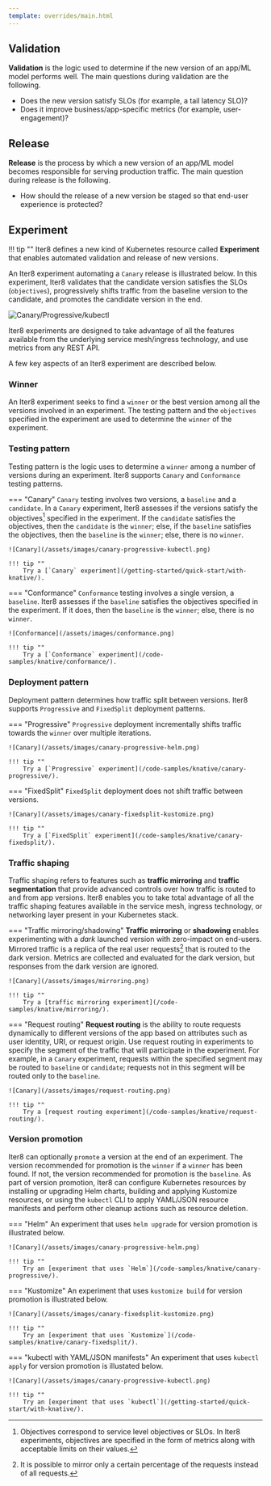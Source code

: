 ```yaml
---
template: overrides/main.html
---
```


## Validation

**Validation** is the logic used to determine if the new version of an app/ML model performs well. The main questions during validation are the following.

* Does the new version satisfy SLOs (for example, a tail latency SLO)?
* Does it improve business/app-specific metrics (for example, user-engagement)?

## Release

**Release** is the process by which a new version of an app/ML model becomes responsible for serving production traffic. The main question during release is the following.

* How should the release of a new version be staged so that end-user experience is protected?

## Experiment

!!! tip ""
    Iter8 defines a new kind of Kubernetes resource called **Experiment** that enables automated validation and release of new versions.

An Iter8 experiment automating a `Canary` release is illustrated below. In this experiment, Iter8 validates that the candidate version satisfies the SLOs (`objectives`), progressively shifts traffic from the baseline version to the candidate, and promotes the candidate version in the end.

![Canary/Progressive/kubectl](/assets/images/canary-progressive-kubectl.png)

Iter8 experiments are designed to take advantage of all the features available from the underlying service mesh/ingress technology, and use metrics from any REST API. 

A few key aspects of an Iter8 experiment are described below.

### Winner

An Iter8 experiment seeks to find a `winner` or the best version among all the versions involved in an experiment. The testing pattern and the `objectives` specified in the experiment are used to determine the `winner` of the experiment.

### Testing pattern

Testing pattern is the logic uses to determine a `winner` among a number of versions during an experiment. Iter8 supports `Canary` and `Conformance` testing patterns.

=== "Canary"
    `Canary` testing involves two versions, a `baseline` and a `candidate`. In a `Canary` experiment, Iter8 assesses if the versions satisfy the objectives[^1] specified in the experiment. If the `candidate` satisfies the objectives, then the `candidate` is the `winner`; else, if the `baseline` satisfies the objectives, then the `baseline` is the `winner`; else, there is no `winner`.

    ![Canary](/assets/images/canary-progressive-kubectl.png)

    !!! tip ""
        Try a [`Canary` experiment](/getting-started/quick-start/with-knative/).

=== "Conformance"
    `Conformance` testing involves a single version, a `baseline`. Iter8 assesses if the `baseline` satisfies the objectives specified in the experiment. If it does, then the `baseline` is the `winner`; else, there is no `winner`.

    ![Conformance](/assets/images/conformance.png)

    !!! tip ""
        Try a [`Conformance` experiment](/code-samples/knative/conformance/).

### Deployment pattern

Deployment pattern determines how traffic split between versions. Iter8 supports `Progressive` and `FixedSplit` deployment patterns.

=== "Progressive"
    `Progressive` deployment incrementally shifts traffic towards the `winner` over multiple iterations.

    ![Canary](/assets/images/canary-progressive-helm.png)

    !!! tip ""
        Try a [`Progressive` experiment](/code-samples/knative/canary-progressive/).

=== "FixedSplit"
    `FixedSplit` deployment does not shift traffic between versions.

    ![Canary](/assets/images/canary-fixedsplit-kustomize.png)

    !!! tip ""
        Try a [`FixedSplit` experiment](/code-samples/knative/canary-fixedsplit/).

### Traffic shaping

Traffic shaping refers to features such as **traffic mirroring** and **traffic segmentation** that provide advanced controls over how traffic is routed to and from app versions. Iter8 enables you to take total advantage of all the traffic shaping features available in the service mesh, ingress technology, or networking layer present in your Kubernetes stack.

=== "Traffic mirroring/shadowing"
    **Traffic mirroring** or **shadowing** enables experimenting with a *dark* launched version with zero-impact on end-users. Mirrored traffic is a replica of the real user requests[^2] that is routed to the dark version. Metrics are collected and evaluated for the dark version, but responses from the dark version are ignored.

    ![Canary](/assets/images/mirroring.png)

    !!! tip ""
        Try a [traffic mirroring experiment](/code-samples/knative/mirroring/).

=== "Request routing"
    **Request routing** is the ability to route requests dynamically to different versions of the app based on attributes such as user identity, URI, or request origin. Use request routing in experiments to specify the segment of the traffic that will participate in the experiment. For example, in a `Canary` experiment, requests within the specified segment may be routed to `baseline` or `candidate`; requests not in this segment will be routed only to the `baseline`.

    ![Canary](/assets/images/request-routing.png)

    !!! tip ""
        Try a [request routing experiment](/code-samples/knative/request-routing/).


### Version promotion

Iter8 can optionally `promote` a version at the end of an experiment. The version recommended for promotion is the `winner` if a `winner` has been found. If not, the version recommended for promotion is the `baseline`. As part of version promotion, Iter8 can configure Kubernetes resources by installing or upgrading Helm charts, building and applying Kustomize resources, or using the `kubectl` CLI to apply YAML/JSON resource manifests and perform other cleanup actions such as resource deletion.

=== "Helm"
    An experiment that uses `helm upgrade` for version promotion is illustrated below.

    ![Canary](/assets/images/canary-progressive-helm.png)

    !!! tip ""
        Try an [experiment that uses `Helm`](/code-samples/knative/canary-progressive/).

=== "Kustomize"
    An experiment that uses `kustomize build` for version promotion is illustrated below.

    ![Canary](/assets/images/canary-fixedsplit-kustomize.png)

    !!! tip ""
        Try an [experiment that uses `Kustomize`](/code-samples/knative/canary-fixedsplit/).

=== "kubectl with YAML/JSON manifests"
    An experiment that uses `kubectl apply` for version promotion is illustated below.

    ![Canary](/assets/images/canary-progressive-kubectl.png)

    !!! tip ""
        Try an [experiment that uses `kubectl`](/getting-started/quick-start/with-knative/).

<!-- 
??? example "Sample experiment"
    ```yaml linenums="1"
    apiVersion: iter8.tools/v2alpha2
    kind: Experiment
    metadata:
      name: quickstart-exp
    spec:
      # `sample-app` Knative service in `default` namespace is the target of this experiment
      target: default/sample-app
      # information about versions participating in this experiment
      versionInfo:         
        # every experiment has a baseline version
        # we will name it `current`
        baseline: 
          name: current
          variables:
          # `revision` variable is used for fetching metrics from Prometheus
          - name: revision 
            value: sample-app-v1 
          # `promote` variable is used by the finish task
          - name: promote
            value: baseline
        # candidate version(s) of the app
        # there is a single candidate in this experiment 
        # we will name it `candidate`
        candidates: 
        - name: candidate
          variables:
          - name: revision
            value: sample-app-v2
          - name: promote
            value: candidate 
      criteria:
        objectives: 
        # mean latency should be under 50 milliseconds
        - metric: iter8-system/mean-latency
          upperLimit: 50
        # 95th percentile latency should be under 100 milliseconds
        - metric: iter8-system/95th-percentile-tail-latency
          upperLimit: 100
        # error rate should be under 1%
        - metric: iter8-system/error-rate
          upperLimit: "0.01"
      strategy:
        # canary testing => candidate `wins` if it satisfies objectives
        testingPattern: Canary
        # progressively shift traffic to candidate, assuming it satisfies objectives
        deploymentPattern: Progressive
        weights: # fine-tune traffic increments to candidate
          # candidate weight will not exceed 75 in any iteration
          maxCandidateWeight: 75
          # candidate weight will not increase by more than 20 in a single iteration
          maxCandidateWeightIncrement: 20
        actions:
          # run tasks under the `start` action at the start of an experiment   
          start:
          # the following task verifies that the `sample-app` Knative service in the `default` namespace is available and ready
          # it then updates the experiment resource with information needed to shift traffic between versions
          - task: knative/init-experiment
          # run tasks under the `finish` action at the end of an experiment   
          finish:
          # promote an app version
          # `https://raw.githubusercontent.com/iter8-tools/iter8/master/samples/knative/quickstart/candidate.yaml` will be applied if candidate satisfies objectives
          # `https://raw.githubusercontent.com/iter8-tools/iter8/master/samples/knative/quickstart/baseline.yaml` will be applied if candidate fails to satisfy objectives
          - task: common/exec # promote the winning version
            with:
              cmd: kubectl
              args:
              - "apply"
              - "-f"
              - "https://raw.githubusercontent.com/iter8-tools/iter8/master/samples/knative/quickstart/{{ .promote }}.yaml"
      duration: # 12 iterations, 20 seconds each
        intervalSeconds: 20
        iterationsPerLoop: 12
    ```

## How Iter8 runs an experiment
1. Iter8 determines if it is safe to start an experiment using its [concurrency policy](http://localhost:8000/usage/experiment/target/#concurrent-experiments).

2. When the experiment starts, Iter8 runs the tasks specified under `spec.actions.start` such as setting up or updating resources needed for the experiment.

3. During each iteration, Iter8 evaluates app versions based on `spec.criteria`, determines the winner, and optionally shifts traffic towards the winner.

4. When the experiment finishes, Iter8 runs tasks specified under `spec.actions.finish` such as version promotion.

## Experiment spec in-brief
A brief explanation of the key fields in an experiment spec is given below.

### spec.target

`spec.target` is a string that identifies the app under experimentation and determines which experiments can run concurrently.

### spec.versionInfo

`spec.versionInfo` is an object that describes the app versions involved in the experiment. Every experiment involves a `baseline` version, and may involve zero or more `candidates`.

### spec.criteria

`spec.criteria` is an object that specifies the metrics used for evaluating versions along with acceptable limits for their values.

### spec.strategy.testingPattern

`spec.strategy.testingPattern` is a string enum that determines the logic used to evaluate the app versions and determine the winner of the experiment. Iter8 supports two testing patterns, namely, `Canary` and `Conformance`.

### spec.strategy.deploymentPattern

`spec.strategy.deploymentPattern` is a string enum that determines if and how traffic is shifted during an experiment[^1]. Iter8 supports two deployment patterns, namely, `Progressive` and `FixedSplit`.

### spec.strategy.weights

`spec.strategy.weights` is an object with  two integer fields, namely, `maxCandidateWeight` and `maxCandidateWeightIncrement`, that can be used to fine-tune traffic increments to the candidate. This field is applicable only for `Progressive` experiments. `maxCandidateWeight` specifies the maximum candidate weight that can be set by Iter8 during an iteration. `maxCandidateWeightIncrement` specifies the maximum increase in candidate weight during a single iteration.

### spec.strategy.actions

An action is a sequence of tasks executed during an experiment. `spec.strategy.actions` is an object that can be used to specify `start` and `finish` actions that will be executed at the start and end of an experiment respectively.

### spec.duration

`spec.duration` is an object with two integer fields, namely, `iterationsPerLoop` and `intervalSeconds`. The former specifies the number of iterations in the experiment. The latter specifies the time interval in seconds between successive iterations.

[^1]: Traffic shifting is relevant only when an experiment involves two or more versions. `Conformance` testing experiments involve a single version. Hence, `spec.strategy.deploymentPattern` is ignored in these experiments.


## Realtime Observability

!!! abstract ""
    The  **iter8ctl** CLI enables you to observe an experiment in realtime. Use iter8ctl to observe metric values for each version, whether or not versions satisfy objectives, and the winner.


??? example "Sample output from iter8ctl"
    ```shell
    ****** Overview ******
    Experiment name: quickstart-exp
    Experiment namespace: default
    Target: default/sample-app
    Testing pattern: Canary
    Deployment pattern: Progressive

    ****** Progress Summary ******
    Experiment stage: Running
    Number of completed iterations: 3

    ****** Winner Assessment ******
    App versions in this experiment: [current candidate]
    Winning version: candidate
    Version recommended for promotion: candidate

    ****** Objective Assessment ******
    +--------------------------------+---------+-----------+
    |           OBJECTIVE            | CURRENT | CANDIDATE |
    +--------------------------------+---------+-----------+
    | mean-latency <= 50.000         | true    | true      |
    +--------------------------------+---------+-----------+
    | 95th-percentile-tail-latency   | true    | true      |
    | <= 100.000                     |         |           |
    +--------------------------------+---------+-----------+
    | error-rate <= 0.010            | true    | true      |
    +--------------------------------+---------+-----------+

    ****** Metrics Assessment ******
    +--------------------------------+---------+-----------+
    |             METRIC             | CURRENT | CANDIDATE |
    +--------------------------------+---------+-----------+
    | request-count                  | 429.334 |    16.841 |
    +--------------------------------+---------+-----------+
    | mean-latency (milliseconds)    |   0.522 |     0.712 |
    +--------------------------------+---------+-----------+
    | 95th-percentile-tail-latency   |   4.835 |     4.750 |
    | (milliseconds)                 |         |           |
    +--------------------------------+---------+-----------+
    | error-rate                     |   0.000 |     0.000 |
    +--------------------------------+---------+-----------+
    ```    

See [here](/getting-started/quick-start/with-knative/#7-observe-experiment) for an example of using iter8ctl to observe an experiment in realtime. -->

[^1]: Objectives correspond to service level objectives or SLOs. In Iter8 experiments, objectives are specified in the form of metrics along with acceptable limits on their values.

[^2]: It is possible to mirror only a certain percentage of the requests instead of all requests.